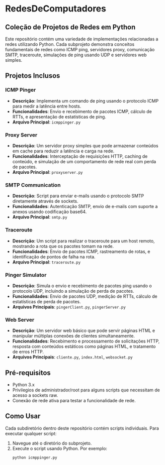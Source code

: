 # RedesDeComputadores

## Coleção de Projetos de Redes em Python

Este repositório contém uma variedade de implementações relacionadas a redes utilizando Python. Cada subprojeto demonstra conceitos fundamentais de redes como ICMP ping, servidores proxy, comunicação SMTP, traceroute, simulações de ping usando UDP e servidores web simples.

## Projetos Inclusos

### ICMP Pinger
- **Descrição**: Implementa um comando de ping usando o protocolo ICMP para medir a latência entre hosts.
- **Funcionalidades**: Envio e recebimento de pacotes ICMP, cálculo de RTTs, e apresentação de estatísticas de ping.
- **Arquivo Principal**: `icmppinger.py`

### Proxy Server
- **Descrição**: Um servidor proxy simples que pode armazenar conteúdos em cache para reduzir a latência e carga na rede.
- **Funcionalidades**: Interceptação de requisições HTTP, caching de conteúdo, e simulação de um comportamento de rede real com perda de pacotes.
- **Arquivo Principal**: `proxyserver.py`

### SMTP Communication
- **Descrição**: Script para enviar e-mails usando o protocolo SMTP diretamente através de sockets.
- **Funcionalidades**: Autenticação SMTP, envio de e-mails com suporte a anexos usando codificação base64.
- **Arquivo Principal**: `smtp.py`

### Traceroute
- **Descrição**: Um script para realizar o traceroute para um host remoto, mostrando a rota que os pacotes tomam na rede.
- **Funcionalidades**: Envio de pacotes ICMP, rastreamento de rotas, e identificação de pontos de falha na rota.
- **Arquivo Principal**: `traceroute.py`

### Pinger Simulator
- **Descrição**: Simula o envio e recebimento de pacotes ping usando o protocolo UDP, incluindo a simulação de perda de pacotes.
- **Funcionalidades**: Envio de pacotes UDP, medição de RTTs, cálculo de estatísticas de perda de pacotes.
- **Arquivos Principais**: `pingerClient.py`, `pingerServer.py`

### Web Server
- **Descrição**: Um servidor web básico que pode servir páginas HTML e manipular múltiplas conexões de clientes simultaneamente.
- **Funcionalidades**: Recebimento e processamento de solicitações HTTP, resposta com conteúdos estáticos como páginas HTML, e tratamento de erros HTTP.
- **Arquivos Principais**: `cliente.py`, `index.html`, `websocket.py`

## Pré-requisitos

- Python 3.x
- Privilegios de administrador/root para alguns scripts que necessitam de acesso a sockets raw.
- Conexão de rede ativa para testar a funcionalidade de rede.

## Como Usar

Cada subdiretório dentro deste repositório contém scripts individuais. Para executar qualquer script:
1. Navegue até o diretório do subprojeto.
2. Execute o script usando Python. Por exemplo:
   ```bash
   python icmppinger.py
